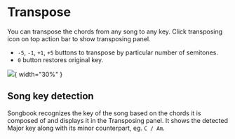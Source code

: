 # Transpose

You can transpose the chords from any song to any key.
Click transposing icon on top action bar to show transposing panel.

- `-5`, `-1`, `+1`, `+5` buttons to transpose by particular number of semitones.
- `0` button restores original key.

![](./assets/screenshots-mobile-en/02.png){ width="30%" }

## Song key detection
Songbook recognizes the key of the song based on the chords it is composed of
and displays it in the Transposing panel.
It shows the detected Major key along with its minor counterpart, eg. `C / Am`.
